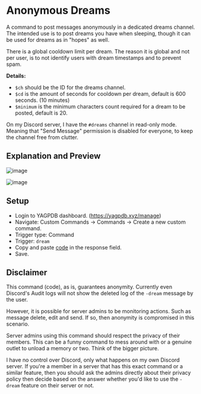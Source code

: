 # Anonymous Dreams
A command to post messages anonymously in a dedicated dreams channel. The intended use is to post dreams you have when sleeping, though it can be used for dreams as in "hopes" as well.

There is a global cooldown limit per dream. The reason it is global and not per user, is to not identify users with dream timestamps and to prevent spam.

**Details:**
- `$ch` should be the ID for the dreams channel.
- `$cd` is the amount of seconds for cooldown per dream, default is 600 seconds. (10 minutes)
- `$minimum` is the minimum characters count required for a dream to be posted, default is 20.

On my Discord server, I have the `#dreams` channel in read-only mode. Meaning that "Send Message" permission is disabled for everyone, to keep the channel free from clutter.

## Explanation and Preview
![image](https://github.com/Samillion/yagpdb-cc/assets/17427046/c516a4af-fd20-4a3b-9e79-d8bd9b113956)

![image](https://github.com/Samillion/yagpdb-cc/assets/17427046/8a657419-c568-49d6-b582-830b437c060c)

## Setup
- Login to YAGPDB dashboard. (https://yagpdb.xyz/manage)
- Navigate: Custom Commands -> Commands -> Create a new custom command.
- Trigger type: Command
- Trigger: `dream`
- Copy and paste [code](https://raw.githubusercontent.com/Samillion/yagpdb-cc/main/Dreams/dreams.go) in the response field.
- Save.

## Disclaimer
This command (code), as is, guarantees anonymity. Currently even Discord's Audit logs will not show the deleted log of the `-dream` message by the user.

However, it is possible for server admins to be monitoring actions. Such as message delete, edit and send. If so, then anonymity is compromised in this scenario.

Server admins using this command should respect the privacy of their members. This can be a funny command to mess around with or a genuine outlet to unload a memory or two. Think of the bigger picture.

I have no control over Discord, only what happens on my own Discord server. If you're a member in a server that has this exact command or a similar feature, then you should ask the admins directly about their privacy policy then decide based on the answer whether you'd like to use the `-dream` feature on their server or not.
